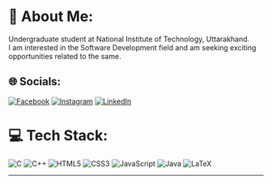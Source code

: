 
# 💫 About Me:
Undergraduate student at National Institute of Technology, Uttarakhand.<br>I am interested in the Software Development field and am seeking exciting opportunities related to the same.<br>
## 🌐 Socials:
[![Facebook](https://img.shields.io/badge/Facebook-%231877F2.svg?logo=Facebook&logoColor=white)](https://www.facebook.com/jatin.chandra.925) [![Instagram](https://img.shields.io/badge/Instagram-%23E4405F.svg?logo=Instagram&logoColor=white)](https://www.instagram.com/jatin_chandra1702/) [![LinkedIn](https://img.shields.io/badge/LinkedIn-%230077B5.svg?logo=linkedin&logoColor=white)](https://www.linkedin.com/in/jatin-chandra-aa0673222/) 

# 💻 Tech Stack:
![C](https://img.shields.io/badge/c-%2300599C.svg?style=for-the-badge&logo=c&logoColor=white) ![C++](https://img.shields.io/badge/c++-%2300599C.svg?style=for-the-badge&logo=c%2B%2B&logoColor=white) ![HTML5](https://img.shields.io/badge/html5-%23E34F26.svg?style=for-the-badge&logo=html5&logoColor=white) ![CSS3](https://img.shields.io/badge/css3-%231572B6.svg?style=for-the-badge&logo=css3&logoColor=white) ![JavaScript](https://img.shields.io/badge/javascript-%23323330.svg?style=for-the-badge&logo=javascript&logoColor=%23F7DF1E) ![Java](https://img.shields.io/badge/java-%23ED8B00.svg?style=for-the-badge&logo=java&logoColor=white) ![LaTeX](https://img.shields.io/badge/latex-%23008080.svg?style=for-the-badge&logo=latex&logoColor=white)

---
